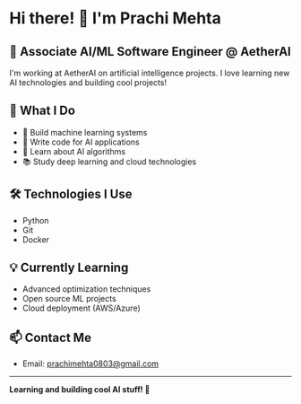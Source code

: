 # Hi there! 👋 I'm Prachi Mehta

## 🌟 Associate AI/ML Software Engineer @ AetherAI

I'm working at AetherAI on artificial intelligence projects. I love learning new AI technologies and building cool projects!

## 🚀 What I Do
- 🤖 Build machine learning systems
- 🧠 Write code for AI applications  
- 🔬 Learn about AI algorithms
- 📚 Study deep learning and cloud technologies

## 🛠️ Technologies I Use
- Python
- Git
- Docker

## 💡 Currently Learning
- Advanced optimization techniques
- Open source ML projects
- Cloud deployment (AWS/Azure)


## 📫 Contact Me
- Email: prachimehta0803@gmail.com


---
**Learning and building cool AI stuff! 🚀**
